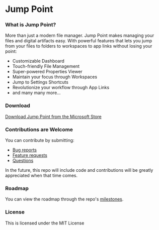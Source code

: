 # Jump Point  

### What is Jump Point?  
More than just a modern file manager. Jump Point makes managing your files and digital artifacts easy. With powerful features that lets you jump from your files to folders to workspaces to app links without losing your point:

+ Customizable Dashboard
+ Touch-friendly File Management
+ Super-powered Properties Viewer
+ Maintain your focus through Workspaces
+ Jump to Settings Shortcuts
+ Revolutionize your workflow through App Links
+ and many many more...

### Download
[Download Jump Point from the Microsoft Store](https://www.microsoft.com/store/apps/9PL7B4PZ0HS0)

### Contributions are Welcome
You can contribute by submitting:
+ [Bug reports](https://github.com/MarkIvanDev/JumpPoint/issues/new?assignees=&labels=bug&template=bug_report.md&title=BUG%3A+%5BInsert+tile+here%5D)
+ [Feature requests](https://github.com/MarkIvanDev/JumpPoint/issues/new?assignees=&labels=enhancement&template=feature_request.md&title=PROPOSAL%3A+%5BInsert+title+here%5D)
+ [Questions](https://github.com/MarkIvanDev/JumpPoint/issues/new?assignees=&labels=question&template=question.md&title=QUESTION%3A+%5BInsert+question+here%5D)

In the future, this repo will include code and contributions will be greatly appreciated when that time comes.

### Roadmap
You can view the roadmap through the repo's [milestones](https://github.com/MarkIvanDev/JumpPoint/milestones).

### License
This is licensed under the MIT License